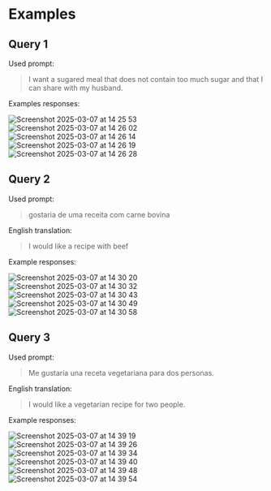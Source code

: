 # Examples

## Query 1

 Used prompt:

> I want a sugared meal that does not contain too much sugar and that I can share with my husband.

Examples responses:

![Screenshot 2025-03-07 at 14 25 53](https://github.com/user-attachments/assets/4d8a0307-8989-44ad-8fc9-658f1b6753ac)
![Screenshot 2025-03-07 at 14 26 02](https://github.com/user-attachments/assets/8eb45c38-f4fa-43dc-939d-357e48111025)
![Screenshot 2025-03-07 at 14 26 14](https://github.com/user-attachments/assets/f71cc40a-28e3-44d3-af63-82e7043cc368)
![Screenshot 2025-03-07 at 14 26 19](https://github.com/user-attachments/assets/fe7ad374-c64b-4110-93c5-4e2cc9c8342b)
![Screenshot 2025-03-07 at 14 26 28](https://github.com/user-attachments/assets/ce374e98-75ca-45d0-aaba-57bb6703ebcf)


## Query 2

Used prompt:
> gostaria de uma receita com carne bovina 

English translation:
> I would like a recipe with beef

Example responses:

![Screenshot 2025-03-07 at 14 30 20](https://github.com/user-attachments/assets/c7100392-1432-49e1-b203-56d2f6fb1646)
![Screenshot 2025-03-07 at 14 30 32](https://github.com/user-attachments/assets/0b74e318-1b56-4742-b1c6-18d73650dcdf)
![Screenshot 2025-03-07 at 14 30 43](https://github.com/user-attachments/assets/23d1e435-65ee-48f4-8765-7b3915324349)
![Screenshot 2025-03-07 at 14 30 49](https://github.com/user-attachments/assets/93093389-f302-4151-afd1-c88d882849ed)
![Screenshot 2025-03-07 at 14 30 58](https://github.com/user-attachments/assets/eece6c44-d48c-47d2-9a72-beac95500b3f)


## Query 3

Used prompt:
> Me gustaría una receta vegetariana para dos personas.

English translation:
>   I would like a vegetarian recipe for two people.

Example responses:

![Screenshot 2025-03-07 at 14 39 19](https://github.com/user-attachments/assets/2c4f97e5-b2a6-4453-bc04-5a568e5c723e)
![Screenshot 2025-03-07 at 14 39 26](https://github.com/user-attachments/assets/444792cb-59f3-495f-af92-ab0e6c745871)
![Screenshot 2025-03-07 at 14 39 34](https://github.com/user-attachments/assets/2e222fbc-0685-49f5-9c72-0942a5d0a920)
![Screenshot 2025-03-07 at 14 39 40](https://github.com/user-attachments/assets/2c881437-0bf7-457f-8f97-1832e8d16a23)
![Screenshot 2025-03-07 at 14 39 48](https://github.com/user-attachments/assets/fc433f5c-82fd-4da1-85ba-80f6c1534761)
![Screenshot 2025-03-07 at 14 39 54](https://github.com/user-attachments/assets/f422eebd-d006-4207-9c4a-2eedf437a100)
